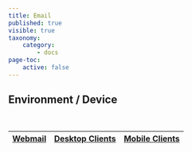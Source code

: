 ```yaml
---
title: Email
published: true
visible: true
taxonomy:
    category:
        - docs
page-toc:
    active: false
---
```


## Environment / Device
<br>

|[**Webmail**](webmail)|[**Desktop Clients**](clients/desktop)|[**Mobile Clients**](clients/mobile)|
|:--:|:--:|:--:|
